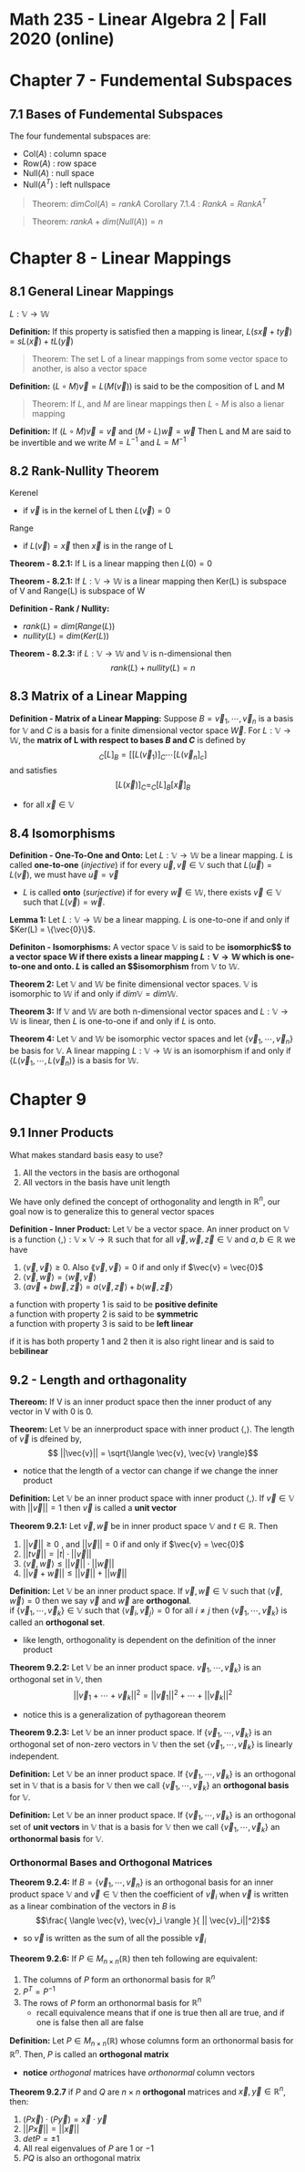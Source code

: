 # Math 235 - Linear Algebra 2 | Fall 2020 (online)

# Chapter 7 - Fundemental Subspaces
## 7.1 Bases of Fundemental Subspaces

The four fundemental subspaces are: 
- Col($A$) : column space
- Row($A$) : row space 
- Null($A$) : null space 
- Null($A^T$) : left nullspace 

> Theorem: $dim Col(A) = rank A$
> Corollary 7.1.4 : $RankA = RankA^T$

> Theorem: $rankA + dim(Null(A)) = n$

# Chapter 8 - Linear Mappings 
## 8.1 General Linear Mappings
$L : \mathbb{V} \rightarrow \mathbb{W}$

**Definition:** If this property is satisfied then a mapping is linear, $L(s\vec{x} + t\vec{y}) = sL(\vec{x}) + t L(\vec{y})$ 

> Theorem: The set L of a linear mappings from some vector space to another, is
> also a vector space 

**Definition:** $(L \circ M)\vec{v} = L(M(\vec{v}))$ is said to be the composition of L and M 

> Theorem: If $L$, and $M$ are linear mappings then $L \circ M$ is also a lienar mapping

**Definition:** If $(L \circ M)\vec{v} = \vec{v}$ and $(M \circ L)\vec{w} = \vec{w}$
Then L and M are said to be invertible and we write $M = L^{-1}$ and $L = M^{-1}$

## 8.2 Rank-Nullity Theorem
Kerenel
- if $\vec{v}$ is in the kernel of L then $L(\vec{v}) = 0$

Range 
- if $L(\vec{v}) = \vec{x}$ then $\vec{x}$ is in the range of L 

**Theorem - 8.2.1:** If L is a linear mapping then $L(0) = 0$

**Theorem - 8.2.1:** If $L : \mathbb{V} \rightarrow \mathbb{W}$ is a linear mapping then Ker(L) is subspace of V and Range(L) is subspace of W

**Definition - Rank / Nullity:**
- $rank(L) = dim(Range(L))$
- $nullity(L) = dim(Ker(L))$

**Theorem - 8.2.3:** if $L : \mathbb{V} \rightarrow \mathbb{W}$ and $\mathbb{V}$ is n-dimensional then
$$ rank(L) + nullity(L) = n$$

## 8.3 Matrix of a Linear Mapping

**Definition - Matrix of a Linear Mapping:** Suppose $B = {\vec{v}_1, \cdots, \vec{v}_n}$ is a basis for $\mathbb{V}$ and $C$ is a basis for a finite dimensional vector space $\vec{W}$. For $L : \mathbb{V} \rightarrow \mathbb{W}$, the **matrix of L with respect to bases $B$ and $C$** is defined by
$$ _C[L]_B = [[L(\vec{v}_1)]_C \cdots [L(\vec{v}_n]_c]$$
and satisfies
$$ [L(\vec{x})]_C = _C[L]_B[\vec{x}]_B $$
- for all $\vec{x} \in \mathbb{V}$

## 8.4 Isomorphisms

**Definition - One-To-One and Onto:** Let $L : \mathbb{V} \rightarrow \mathbb{W}$ be a linear mapping. $L$ is called **one-to-one** (*injective*) if for every $\vec{u},\vec{v} \in \mathbb{V}$ such that $L(\vec{u}) = L(\vec{v})$, we must have $\vec{u} = \vec{v}$
- $L$ is called **onto** (*surjective*) if for every $\vec{w} \in \mathbb{W}$, there exists $\vec{v} \in \mathbb{V}$ such that $L(\vec{v}) = \vec{w}$.


**Lemma 1:** Let $L : \mathbb{V} \rightarrow \mathbb{W}$ be a linear mapping. $L$ is one-to-one if and only if $Ker(L) = \{\vec{0}\}$.

**Definiton - Isomorphisms:** A vector space $\mathbb{V}$ is said to be **isomorphic$$ to a vector space $\mathbb{W}$ if there exists a linear mapping $L : \mathbb{V} \rightarrow \mathbb{W}$ which is one-to-one and onto. $L$ is called an $$isomorphism** from $\mathbb{V}$ to $\mathbb{W}$. 

**Theorem 2:** Let $\mathbb{V}$ and $\mathbb{W}$ be finite dimensional vector spaces. $\mathbb{V}$ is isomorphic to $\mathbb{W}$ if and only if $dim \mathbb{V} = dim \mathbb{W}$. 

**Theorem 3:** If $\mathbb{V}$ and $\mathbb{W}$ are both n-dimensional vector spaces and $L : \mathbb{V} \rightarrow \mathbb{W}$ is linear, then $L$ is one-to-one if and only if $L$ is onto. 

**Theorem 4:** Let $\mathbb{V}$ and $\mathbb{W}$ be isomorphic vector spaces and let $\{\vec{v}_1, \cdots, \vec{v}_n\}$ be basis for $\mathbb{V}$. A linear mapping $L : \mathbb{V} \rightarrow \mathbb{W}$ is an isomorphism if and only if $\{ L(\vec{v}_1, \cdots, L(\vec{v}_n)\}$ is a basis for $\mathbb{W}$. 


# Chapter 9 

## 9.1 Inner Products

What makes standard basis easy to use? 
1. All the vectors in the basis are orthogonal
2. All vectors in the basis have unit length

We have only defined the concept of orthogonality and length in $\mathbb{R}^n$, our goal now is to generalize this to general vector spaces

**Definition - Inner Product:** Let $\mathbb{V}$ be a vector space. An inner product on $\mathbb{V}$ is a function $\langle , \rangle : \mathbb{V} \times \mathbb{V} \rightarrow \mathbb{R}$ such that for all $\vec{v}, \vec{w}, \vec{z} \in \mathbb{V}$ and $a, b \in \mathbb{R}$ we have
1. $\langle \vec{v}, \vec{v} \rangle \geq 0$. Also $\lang \vec{v}, \vec{v} \rangle = 0$ if and only if $\vec{v} = \vec{0}$
2. $\langle \vec{v}, \vec{w} \rangle = \langle \vec{w}, \vec{v} \rangle$
3. $\langle a \vec{v} + b \vec{w}, \vec{z} \rangle = a \langle \vec{v}, \vec{z} \rangle + b \langle \vec{w}, \vec{z} \rangle$

a function with property 1 is said to be **positive definite**          
a function with property 2 is said to be **symmetric**          
a function with property 3 is said to be **left linear**

if it is has both property 1 and 2 then it is also right linear and is said to be**bilinear**

## 9.2 - Length and orthagonality 
**Thereom:** If V is an inner product space then the inner product of any vector in V with 0 is 0. 

**Theorem:** Let $\mathbb{V}$ be an innerproduct space with inner product $\langle , \rangle$. The length of $\vec{v}$ is dfeined by, 
$$ ||\vec{v}|| = \sqrt{\langle \vec{v}, \vec{v} \rangle}$$
- notice that the length of a vector can change if we change the inner product

**Definition:** Let $\mathbb{V}$ be an inner product space with inner product $\langle , \rangle$. If $\vec{v}\in\mathbb{V}$ with $||\vec{v}|| = 1$ then $\vec{v}$ is called a **unit vector**

**Theorem 9.2.1:** Let $\vec{v}, \vec{w}$ be in inner product space $\mathbb{V}$ and $t \in \mathbb{R}$. Then 
1. $||\vec{v}|| \geq 0$ , and $||\vec{v}|| = 0$ if and only if $\vec{v}  = \vec{0}$ 
2. $||t \vec{v}|| =  |t|\cdot||\vec{v}||$
3. $\langle \vec{v}, \vec{w} \rangle \leq ||\vec{v}|| \cdot ||\vec{w}||$
4. $|| \vec{v} + \vec{w} || \leq ||\vec{v}|| + || \vec{w} ||$

**Definition:** Let $\mathbb{V}$ be an inner product space. If $\vec{v}, \vec{w} \in \mathbb{V}$ such that $\langle \vec{v}, \vec{w} \rangle = 0$ then we say $\vec{v}$ and $\vec{w}$ are **orthogonal**.           
if $\{ \vec{v}_1, \cdots, \vec{v}_k \} \in \mathbb{V}$ such that $\langle \vec{v}_i , \vec{v}_j \rangle = 0$ for all $i \neq j$ then $\{ \vec{v}_1, \cdots, \vec{v}_k \}$ is called an **orthogonal set**.
- like length, orthogonality is dependent on the definition of the inner product

**Theorem 9.2.2:** Let $\mathbb{V}$ be an inner product space. $\vec{v}_1, \cdots, \vec{v}_k \}$ is an orthogonal set in $\mathbb{V}$, then 
$$ ||\vec{v}_1 + \cdots + \vec{v}_k ||^2 = ||\vec{v}_1||^2 + \cdots + ||\vec{v}_k||^2$$
- notice this is a generalization of pythagorean theorem

**Theorem 9.2.3:** Let $\mathbb{V}$ be an inner product space. If $\{ \vec{v}_1, \cdots, \vec{v}_k \}$ is an orthogonal set of non-zero vectors in $\mathbb{V}$ then the set $\{ \vec{v}_1, \cdots, \vec{v}_k \}$ is linearly independent. 

**Definition:** Let $\mathbb{V}$ be an inner product space. If $\{ \vec{v}_1, \cdots, \vec{v}_k \}$ is an orthogonal set in $\mathbb{V}$ that is a basis for $\mathbb{V}$ then we call $\{ \vec{v}_1, \cdots, \vec{v}_k \}$ an **orthogonal basis** for $\mathbb{V}$.

**Definition:** Let $\mathbb{V}$ be an inner product space. If $\{ \vec{v}_1, \cdots, \vec{v}_k \}$ is an orthogonal set of **unit vectors** in $\mathbb{V}$ that is a basis for $\mathbb{V}$ then we call $\{ \vec{v}_1, \cdots, \vec{v}_k \}$ an **orthonormal basis** for $\mathbb{V}$.

### Orthonormal Bases and Orthogonal Matrices

**Theorem 9.2.4:** If $B = \{ \vec{v}_1, \cdots, \vec{v}_n \}$ is an orthogonal basis for an inner product space $\mathbb{V}$ and $\vec{v} \in \mathbb{V}$ then the coefficient of $\vec{v}_i$ when $\vec{v}$ is written as a linear combination of the vectors in $B$ is 
$$\frac{ \langle \vec{v}, \vec{v}_i \rangle }{ || \vec{v}_i||^2}$$
- so $\vec{v}$ is written as the sum of all the possible $\vec{v}_i$

**Theorem 9.2.6:** If $P \in M_{n \times n}(\mathbb{R})$ then teh following are equivalent:
1. The columns of $P$ form an orthonormal basis for $\mathbb{R}^n$
2. $P^T = P^{-1}$
3. The rows of $P$ form an orthonormal basis for $\mathbb{R}^n$
    - recall equivalence means that if one is true then all are true, and if one is false then all are false

**Definition:** Let $P \in M_{n \times n}(\mathbb{R})$ whose columns form an orthonormal basis for $\mathbb{R}^n$. Then, $P$ is called an **orthogonal matrix**
- **notice** *orthogonal* matrices have *orthonormal* column vectors

**Theorem 9.2.7** if $P$ and $Q$ are $n \times n$ **orthogonal** matrices and $\vec{x}, \vec{y} \in \mathbb{R}^n$, then:
1. $(P\vec{x}) \cdot (P\vec{y}) = \vec{x} \cdot \vec{y}$
2. $||P\vec{x}|| = ||\vec{x}||$
3. $det P = \pm 1$
4. All real eigenvalues of $P$ are $1$ or $-1$
5. $PQ$ is also an orthogonal matrix
